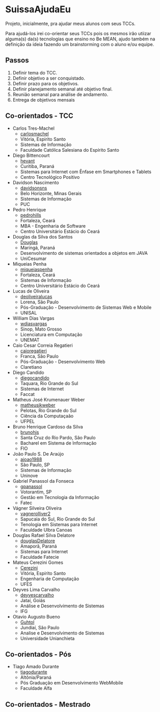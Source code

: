 # SuissaAjudaEu

Projeto, inicialmente, pra ajudar meus alunos com seus TCCs.

Para ajudá-los irei co-orientar seus TCCs pois os mesmos irão utiizar alguma(s) da(s) tecnologias que ensino no Be MEAN, ajudo também na definição da ideia fazendo um brainstorming com o aluno e/ou equipe.

## Passos

1. Definir tema do TCC.
2. Definir objetivo a ser conquistado.
3. Definir prazo para os objetivos.
4. Definir planejamento semanal até objetivo final.
5. Reunião semanal para análise de andamento.
6. Entrega de objetivos mensais


## Co-orientados - TCC

- Carlos Tres-Machel
  - [carlosmachel](https://github.com/carlosmachel)
  - Vitória, Espirito Santo
  - Sistemas de Informação
  - Faculdade Católica Salesiana do Espírito Santo
- Diego Bittencourt
  - [hevant](https://github.com/hevant)
  - Curitiba, Paraná
  - Sistemas para Internet com Ênfase em Smartphones e Tablets
  - Centro Tecnológico Positivo
- Davidson Nascimento
  - [davidsonsns](https://github.com/davidsonsns)
  - Belo Horizonte, Minas Gerais
  - Sistemas de Informação
  - PUC
- Pedro Henrique
  - [pedrohills](https://github.com/pedrohills)
  - Fortaleza, Ceará
  - MBA - Engenharia de Software
  - Centro Universitário Estácio do Ceará
- Douglas da Silva dos Santos
  - [Douglas](https://github.com/dougss10)
  - Maringá, Paraná
  - Desenvolvimento de sistemas orientados a objetos em JAVA
  - UniCesumar
- Miqueias Penha
  - [miqueiaspenha](https://github.com/miqueiaspenha)
  - Fortaleza, Ceará
  - Sistemas de Informação
  - Centro Universitário Estácio do Ceará
- Lucas de Oliveira
  - [deoliveiralucas](https://github.com/deoliveiralucas)
  - Lorena, São Paulo
  - Pós-Graduação - Desenvolvimento de Sistemas Web e Mobile
  - UNISAL
- William Dias Vargas
  - [wdiasvargas](https://github.com/wdiasvargas)
  - Sinop, Mato Grosso
  - Licenciatura em Computação
  - UNEMAT
- Caio Cesar Correia Regatieri
  - [caioregatieri](https://github.com/caioregatieri)
  - Franca, São Paulo
  - Pós-Graduação - Desenvolvimento Web
  - Claretiano
- Diego Candido
  - [diegocandido](https://github.com/diegocandido)
  - Taquara, Rio Grande do Sul
  - Sistemas de Internet
  - Faccat
- Matheus José Krumenauer Weber
  - [matheusjkweber](https://github.com/matheusjkweber)
  - Pelotas, Rio Grande do Sul
  - Ciência da Computaçaão
  - UFPEL
- Bruno Henrique Cardoso da Silva
  - [brunohjs](https://github.com/bruunohjs)
  - Santa Cruz do Rio Pardo, São Paulo
  - Bacharel em Sistema de Informação
  - FIO
- João Paulo S. De Araújo
  - [ajoao1988](https://github.com/ajoao88)
  - São Paulo, SP
  - Sistemas de Informação
  - Uninove
- Gabriel Panassol da Fonseca
  - [gpanassol](https://github.com/gpanassol)
  - Votorantim, SP
  - Gestão em Tecnologia da Informação
  - Fatec
- Vágner Silveira Oliveira
  - [vagnerolliver2](https://github.com/vagnerolliver2)
  - Sapucaia do Sul, Rio Grande do Sul
  - Tenologia em Sistemas para Internet
  - Faculdade Ulbra Canoas
- Douglas Rafael Silva Delatore
  - [douglasDelatore](https://github.com/douglasDelatore)
  - Amaporã, Paraná
  - Sistemas para Internet
  - Faculdade Fatecie
- Mateus Cerezini Gomes
  - [Cerezini](https://github.com/Cerezini)
  - Vitória, Espírito Santo
  - Engenharia de Computação
  - UFES
- Deyves Lima Carvalho
  - [deyvescarvalho](https://github.com/deyvescarvalho)
  - Jataí, Goiás
  - Análise e Desenvolvimento de Sistemas
  - IFG
- Otavio Augusto Bueno
  - [Guhtol](https://github.com/Guhtol)
  - Jundiaí, São Paulo
  - Analise e Desenvolvimento de Sistemas
  - Universidade Unianchieta

## Co-orientados - Pós

- Tiago Amado Durante
  - [tiagodurante](https://github.com/tiagodurante)
  - Altônia/Paraná
  - Pós Graduação em Desenvolvimento WebMobile
  - Faculdade Alfa

## Co-orientados - Mestrado
